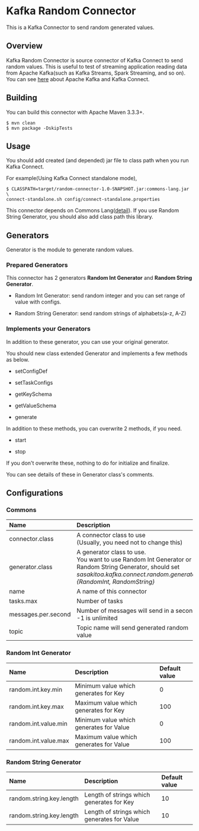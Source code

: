 # Kafka Random Connector

This is a Kafka Connector to send random generated values.

## Overview

Kafka Random Connector is source connector of Kafka Connect to send random values.
This is useful to test of streaming application reading data from Apache Kafka(such as Kafka Streams, Spark Streaming, and so on).
You can see [here](http://kafka.apache.org/) about Apache Kafka and Kafka Connect.

## Building

You can build this connector with Apache Maven 3.3.3+.

    $ mvn clean
    $ mvn package -DskipTests


## Usage

You should add created (and depended) jar file to class path when you run Kafka Connect.

For example(Using Kafka Connect standalone mode), 
   
    $ CLASSPATH=target/random-connector-1.0-SNAPSHOT.jar:commons-lang.jar \
    connect-standalone.sh config/connect-standalone.properties

This connector depends on Commons Lang([detail](https://commons.apache.org/proper/commons-lang/)).
If you use Random String Generator, you should also add class path this library.


## Generators

Generator is the module to generate random values.

### Prepared Generators

This connector has 2 generators __Random Int Generator__ and __Random String Generator__.

* Random Int Generator: send random integer and you can set range of value with configs.

* Random String Generator: send random strings of alphabets(a-z, A-Z)

### Implements your Generators

In addition to these generator, you can use your original generator. 

You should new class extended Generator and implements a few methods as below.

* setConfigDef
    
* setTaskConfigs
    
* getKeySchema
    
* getValueSchema

* generate

In addition to these methods, you can overwrite 2 methods, if you need.

* start

* stop
    
If you don't overwrite these, nothing to do for initialize and finalize.

You can see details of these in Generator class's comments.

## Configurations

### Commons

| Name                  | Description                                   | Default value |
|:----------------------|:----------------------------------------------|:--------------|
| connector.class       | A connector class to use <br> (Usually, you need not to change this) | sasakitoa.kafka.connect.random.RandomSourceConnector |
| generator.class       | A generator class to use. <br> You want to use Random Int Generator or Random String Generator, should set _sasakitoa.kafka.connect.random.generator.{RandomInt, RandomString}_ | (none) |
| name                  | A name of this connector                                       | random-connector |
| tasks.max             | Number of tasks                                                | 1     | 
| messages.per.second   | Number of messages will send in a second<br> -1 is unlimited   | -1    | 
| topic                 | Topic name will send generated random value                    | topic |


### Random Int Generator

| Name                  | Description                              | Default value |
|:----------------------|:-----------------------------------------|:--------------|
| random.int.key.min    | Minimum value which generates for Key    | 0             |
| random.int.key.max    | Maximum value which generates for Key    | 100           |
| random.int.value.min  | Minimum value which generates for Value  | 0             |
| random.int.value.max  | Maximum value which generates for Value  | 100           |


### Random String Generator

| Name                        | Description                                 | Default value |
|:----------------------------|:--------------------------------------------|:--------------|
| random.string.key.length    | Length of strings which generates for Key   | 10            |
| random.string.key.length    | Length of strings which generates for Value | 10            |

